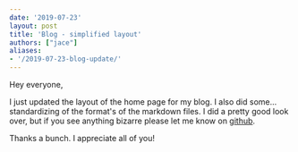 ```yaml
---
date: '2019-07-23'
layout: post
title: 'Blog - simplified layout'
authors: ["jace"]
aliases:
- '/2019-07-23-blog-update/'
---
```


Hey everyone,

I just updated the layout of the home page for my blog. I also did
some... standardizing of the format's of the markdown files. I did a
pretty good look over, but if you see anything bizarre please let me
know on [github](https://github.com/jacebenson/blog/issues/new/).

Thanks a bunch. I appreciate all of you!
